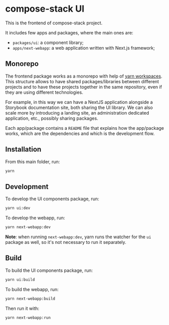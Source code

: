 # compose-stack UI

This is the frontend of compose-stack project.

It includes few apps and packages, where the main ones are:

- `packages/ui`: a component library;
- `apps/next-webapp`: a web application written with Next.js framework;

## Monorepo

The frontend package works as a monorepo with help of
[yarn workspaces](https://yarnpkg.com/features/workspaces).
This structure allows to have shared packages/libraries between
different projects and to have these projects together in the same
repository, even if they are using different technologies.

For example, in this way we can have a NextJS application alongside
a Storybook documentation site, both sharing the UI library.
We can also scale more by introducing a landing site, an administration
dedicated application, etc., possibly sharing packages.

Each app/package contains a `README` file that explains how the
app/package works, which are the dependencies and which is the development
flow.

## Installation

From this main folder, run:

```bash
yarn
```

## Development

To develop the UI components package, run:

```bash
yarn ui:dev
```

To develop the webapp, run:

```bash
yarn next-webapp:dev
```

**Note**: when running `next-webapp:dev`, yarn runs the watcher for the `ui`
package as well, so it's not necessary to run it separately.

## Build

To build the UI components package, run:

```bash
yarn ui:build
```

To build the webapp, run:

```bash
yarn next-webapp:build
```

Then run it with:

```bash
yarn next-webapp:run
```
